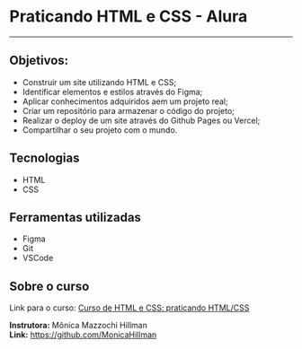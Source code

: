 # Praticando HTML e CSS - Alura


<hr>
  
## Objetivos:
- Construir um site utilizando HTML e CSS;
- Identificar elementos e estilos através do Figma;
- Aplicar conhecimentos adquiridos aem um projeto real;
- Criar um repositório para armazenar o código do projeto;
- Realizar o deploy de um site através do Github Pages ou Vercel;
- Compartilhar o seu projeto com o mundo.

## Tecnologias
* HTML
* CSS
  
## Ferramentas utilizadas
* Figma 
* Git
* VSCode 

## Sobre o curso
Link para o curso: [Curso de HTML e CSS: praticando HTML/CSS](https://cursos.alura.com.br/course/html-css-praticando-html-css)

<b>Instrutora:</b> Mônica Mazzochi Hillman   
<b>Link:</b> https://github.com/MonicaHillman
